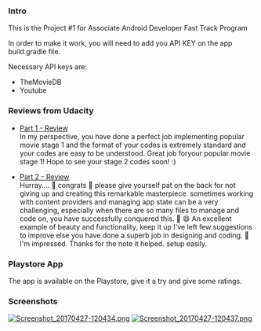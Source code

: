 ### Intro
This is the Project #1 for Associate Android Developer Fast Track Program

In order to make it work, you will need to add you API KEY on the app build.gradle file.

Necessary API keys are:
* TheMovieDB
* Youtube

### Reviews from Udacity 

* [Part 1 - Review](https://review.udacity.com/#!/reviews/368554/shared)<br />
In my perspective, you have done a perfect job implementing popular movie stage 1 and the format of your codes is extremely standard and your codes are easy to be understood. Great job foryour popular movie stage 1! Hope to see your stage 2 codes soon! :)


* [Part 2 - Review](https://review.udacity.com/#!/reviews/475305/shared)<br />
  Hurray.... :tada: congrats :clap: please give yourself pat on the back for not giving up and creating this remarkable masterpiece. sometimes working with content providers and managing app state can be a very challenging, especially when there are so many files to manage and code on, you have successfully conquered this. :clap: :smile:
An excellent example of beauty and functionality, keep it up I've left few suggestions to improve else you have done a superb job in designing and coding. :clap: I'm impressed.
Thanks for the note it helped. setup easily.


### Playstore App
The app is available on the Playstore, give it a try and give some ratings.

### Screenshots
[![Screenshot_20170427-120434.png](https://s12.postimg.org/i9lh37mt9/Screenshot_20170427-120434.png)](https://postimg.org/image/mvhlbk8c9/)
[![Screenshot_20170427-120437.png](https://s3.postimg.org/vm0quiusz/Screenshot_20170427-120437.png)](https://postimg.org/image/hsce5h27j/)


